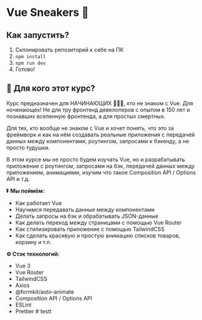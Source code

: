 # Vue Sneakers 👟

## Как запустить?

1. Склонировать репозиторий к себе на ПК
2. `npm install`
3. `npm run dev`
4. Готово!

## 🧐 Для кого этот курс?

Курс предназначен для НАЧИНАЮЩИХ 👨🏻‍🎓, кто не знаком с Vue. Для ноченающех! Не для тру фронтенд девелоперов с опытом в 150 лет и познавших вселенную фронтенда, а для простых смертных.

Для тех, кто вообще не знаком с Vue и хочет понять, что это за фреймворк и как на нём создавать реальные приложения с передачей данных между компонентами, роутингом, запросами к бэкенду, а не просто тудушки.

В этом курсе мы не просто будем изучать Vue, но и разрабатывать приложение с роутингом, запросами на бэк, передачей данных между приложением, анимациями, изучим что такое Composition API / Options API и т.д.

**⏬ Мы поймём:**

- Как работает Vue
- Научимся передавать данные между компонентами
- Делать запросы на бэк и обрабатывать JSON-данные
- Как делать переход между страницами с помощью Vue Router
- Как стилизировать приложение с помощью TailwindCSS
- Как сделать красивую и простую анимацию списков товаров, корзину и т.п.

**⚙️ Стэк технологий:**

- Vue 3
- Vue Router
- TailwindCSS
- Axios
- @formkit/auto-animate
- Composition API / Options API
- ESLint
- Prettier
#   t e s t t  
 